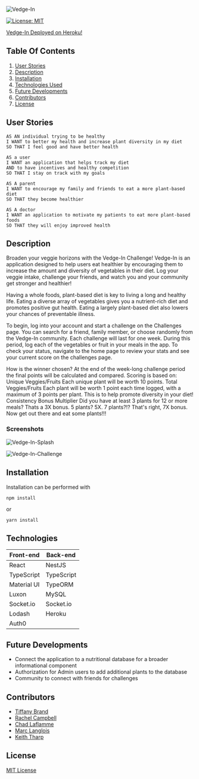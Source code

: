 
![Vedge-In](client/src/assets/images/stroked-vedgeIn-logo-480.png)

[![License: MIT](https://img.shields.io/github/license/tiffany-brand/veg-out?style=plastic)](./LICENSE)

[Vedge-In Deployed on Heroku!](https://vedge-in.herokuapp.com/)

 ## Table Of Contents

 1. [User Stories](#user-stories)
 2. [Description](#description)
 3. [Installation](#installation)
 4. [Technologies Used](#technologies)
 5. [Future Developments](#future-developments)
 6. [Contributors](#contributors)
 7. [License](#license)

 ## User Stories

   ``` 
   AS AN individual trying to be healthy
   I WANT to better my health and increase plant diversity in my diet
   SO THAT I feel good and have better health

   AS a user
   I WANT an application that helps track my diet
   AND to have incentives and healthy competition
   SO THAT I stay on track with my goals

   AS A parent
   I WANT to encourage my family and friends to eat a more plant-based diet
   SO THAT they become healthier

   AS A doctor
   I WANT an application to motivate my patients to eat more plant-based foods
   SO THAT they will enjoy improved health

   ```

 ## Description

Broaden your veggie horizons with the Vedge-In Challenge! Vedge-In is an application designed to help users eat healthier by encouraging them to increase the amount and diversity of vegetables in their diet. Log your veggie intake, challenge your friends, and watch you and your community get stronger and healthier! 

Having a whole foods, plant-based diet is key to living a long and healthy life. Eating a diverse array of vegetables gives you a nutrient-rich diet and promotes positive gut health. Eating a largely plant-based diet also lowers your chances of preventable illness. 

To begin, log into your account and start a challenge on the Challenges page. You can search for a friend, family member, or choose randomly from the Vedge-In community. Each challenge will last for one week. During this period, log each of the vegetables or fruit in your meals in the app. To check your status, navigate to the home page to review your stats and see your current score on the challenges page. 

How is the winner chosen? At the end of the week-long challenge period the final points will be calculated and compared. Scoring is based on: Unique Veggies/Fruits Each unique plant will be worth 10 points. Total Veggies/Fruits Each plant will be worth 1 point each time logged, with a maximum of 3 points per plant. This is to help promote diversity in your diet! Consistency Bonus Multiplier Did you have at least 3 plants for 12 or more meals? Thats a 3X bonus. 5 plants? 5X. 7 plants?!? That's right, 7X bonus. Now get out there and eat some plants!!!

### Screenshots

![Vedge-In-Splash](https://user-images.githubusercontent.com/16748389/100818146-88444600-3417-11eb-8cde-dc7efe156937.JPG)

![Vedge-In-Challenge](https://user-images.githubusercontent.com/16748389/101248010-c462f980-36ea-11eb-8392-0c26d155eb86.JPG)


 ## Installation

 Installation can be performed with

 ``` 
 npm install
 ```
or

```
yarn install
```


 ## Technologies

| Front-end          | Back-end         | 
|--------------------|------------------|
| React              | NestJS           |  
| TypeScript         | TypeScript       |   
| Material UI        | TypeORM          | 
| Luxon              | MySQL            |
| Socket.io          | Socket.io        |  
| Lodash             | Heroku           |
| Auth0              |                  |




 ## Future Developments

 * Connect the application to a nutritional database for a broader informational component
 * Authorization for Admin users to add additional plants to the database
 * Community to connect with friends for challenges


 ## Contributors

* [Tiffany Brand](https://github.com/tiffany-brand)
* [Rachel Campbell](https://github.com/relizabet)
* [Chad Laflamme](https://github.com/cjlaflamme1)
* [Marc Langlois](https://github.com/mlanglois333)
* [Keith Tharp](https://github.com/keiththarp)


 ## License
[MIT License](./LICENSE)

 